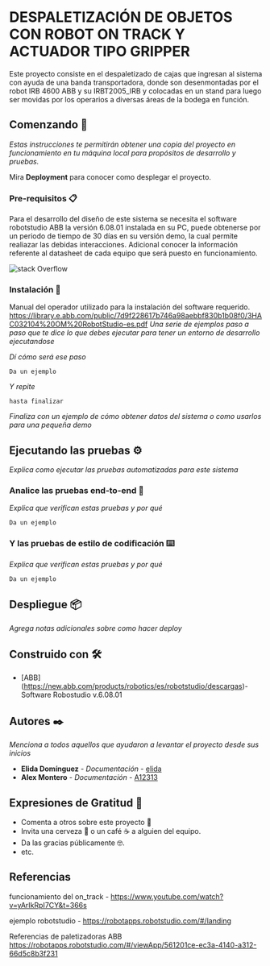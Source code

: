 
# DESPALETIZACIÓN DE OBJETOS CON ROBOT ON TRACK Y ACTUADOR TIPO GRIPPER

Este proyecto consiste en el despaletizado de cajas que ingresan al sistema con ayuda de una banda transportadora, donde son
desenmontadas por el robot IRB 4600 ABB y su IRBT2005_IRB y colocadas en un stand para luego ser movidas por los operarios a
diversas áreas de la bodega en función.

## Comenzando 🚀

_Estas instrucciones te permitirán obtener una copia del proyecto en funcionamiento en tu máquina local para propósitos de desarrollo y pruebas._

Mira **Deployment** para conocer como desplegar el proyecto.

### Pre-requisitos 📋

Para el desarrollo del diseño de este sistema se necesita el software robotstudio ABB la versión 6.08.01 instalada en su PC,
puede obtenerse por un periodo de tiempo de 30 días en su versión demo, la cual permite realiazar las debidas interacciones.
Adicional conocer la información referente al datasheet de cada equipo que será puesto en funcionamiento.
 
 ![stack Overflow](http://lmsotfy.com/so.png) 

### Instalación 🔧

Manual del operador utilizado para la instalación del software requerido.
https://library.e.abb.com/public/7d9f228617b746a98aebbf830b1b08f0/3HAC032104%20OM%20RobotStudio-es.pdf
_Una serie de ejemplos paso a paso que te dice lo que debes ejecutar para tener un entorno de desarrollo ejecutandose_

_Dí cómo será ese paso_

```
Da un ejemplo
```

_Y repite_

```
hasta finalizar
```

_Finaliza con un ejemplo de cómo obtener datos del sistema o como usarlos para una pequeña demo_

## Ejecutando las pruebas ⚙️

_Explica como ejecutar las pruebas automatizadas para este sistema_

### Analice las pruebas end-to-end 🔩

_Explica que verifican estas pruebas y por qué_

```
Da un ejemplo
```

### Y las pruebas de estilo de codificación ⌨️

_Explica que verifican estas pruebas y por qué_

```
Da un ejemplo
```

## Despliegue 📦

_Agrega notas adicionales sobre como hacer deploy_

## Construido con 🛠️

* [ABB] (https://new.abb.com/products/robotics/es/robotstudio/descargas)- Software Robostudio v.6.08.01

## Autores ✒️

_Menciona a todos aquellos que ayudaron a levantar el proyecto desde sus inicios_

* **Elida Domínguez** - *Documentación* - [elida](https://github.com/elida1412)
* **Alex Montero** - *Documentación* - [A12313](https://github.com/A12313)

## Expresiones de Gratitud 🎁

* Comenta a otros sobre este proyecto 📢
* Invita una cerveza 🍺 o un café ☕ a alguien del equipo. 
* Da las gracias públicamente 🤓.
* etc.

## Referencias 
funcionamiento del on_track - https://www.youtube.com/watch?v=yArIkRpI7CY&t=366s

ejemplo robotstudio - https://robotapps.robotstudio.com/#/landing
 
 Referencias de paletizadoras ABB https://robotapps.robotstudio.com/#/viewApp/561201ce-ec3a-4140-a312-66d5c8b3f231
